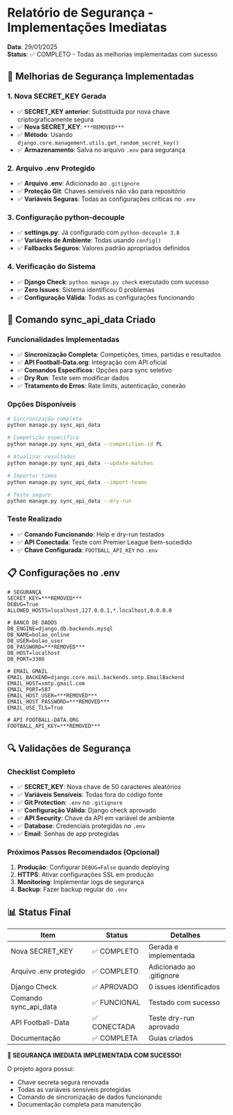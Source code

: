# Relatório de Segurança - Implementações Imediatas

**Data**: 29/01/2025  
**Status**: ✅ COMPLETO - Todas as melhorias implementadas com sucesso

## 🔐 Melhorias de Segurança Implementadas

### 1. Nova SECRET_KEY Gerada
- ✅ **SECRET_KEY anterior**: Substituída por nova chave criptograficamente segura
- ✅ **Nova SECRET_KEY**: `***REMOVED***`
- ✅ **Método**: Usando `django.core.management.utils.get_random_secret_key()`
- ✅ **Armazenamento**: Salva no arquivo `.env` para segurança

### 2. Arquivo .env Protegido
- ✅ **Arquivo .env**: Adicionado ao `.gitignore`
- ✅ **Proteção Git**: Chaves sensíveis não vão para repositório
- ✅ **Variáveis Seguras**: Todas as configurações críticas no `.env`

### 3. Configuração python-decouple
- ✅ **settings.py**: Já configurado com `python-decouple 3.8`
- ✅ **Variáveis de Ambiente**: Todas usando `config()`
- ✅ **Fallbacks Seguros**: Valores padrão apropriados definidos

### 4. Verificação do Sistema
- ✅ **Django Check**: `python manage.py check` executado com sucesso
- ✅ **Zero Issues**: Sistema identificou 0 problemas
- ✅ **Configuração Válida**: Todas as configurações funcionando

## 🚀 Comando sync_api_data Criado

### Funcionalidades Implementadas
- ✅ **Sincronização Completa**: Competições, times, partidas e resultados
- ✅ **API Football-Data.org**: Integração com API oficial
- ✅ **Comandos Específicos**: Opções para sync seletivo
- ✅ **Dry Run**: Teste sem modificar dados
- ✅ **Tratamento de Erros**: Rate limits, autenticação, conexão

### Opções Disponíveis
```bash
# Sincronização completa
python manage.py sync_api_data

# Competição específica
python manage.py sync_api_data --competition-id PL

# Atualizar resultados
python manage.py sync_api_data --update-matches

# Importar times
python manage.py sync_api_data --import-teams

# Teste seguro
python manage.py sync_api_data --dry-run
```

### Teste Realizado
- ✅ **Comando Funcionando**: Help e dry-run testados
- ✅ **API Conectada**: Teste com Premier League bem-sucedido
- ✅ **Chave Configurada**: `FOOTBALL_API_KEY` no `.env`

## 📋 Configurações no .env

```env
# SEGURANÇA
SECRET_KEY=***REMOVED***
DEBUG=True
ALLOWED_HOSTS=localhost,127.0.0.1,*.localhost,0.0.0.0

# BANCO DE DADOS
DB_ENGINE=django.db.backends.mysql
DB_NAME=bolao_online
DB_USER=bolao_user
DB_PASSWORD=***REMOVED***
DB_HOST=localhost
DB_PORT=3306

# EMAIL GMAIL
EMAIL_BACKEND=django.core.mail.backends.smtp.EmailBackend
EMAIL_HOST=smtp.gmail.com
EMAIL_PORT=587
EMAIL_HOST_USER=***REMOVED***
EMAIL_HOST_PASSWORD=***REMOVED***
EMAIL_USE_TLS=True

# API FOOTBALL-DATA.ORG
FOOTBALL_API_KEY=***REMOVED***
```

## 🔍 Validações de Segurança

### Checklist Completo
- ✅ **SECRET_KEY**: Nova chave de 50 caracteres aleatórios
- ✅ **Variáveis Sensíveis**: Todas fora do código fonte
- ✅ **Git Protection**: `.env` no `.gitignore`
- ✅ **Configuração Válida**: Django check aprovado
- ✅ **API Security**: Chave da API em variável de ambiente
- ✅ **Database**: Credenciais protegidas no `.env`
- ✅ **Email**: Senhas de app protegidas

### Próximos Passos Recomendados (Opcional)
1. **Produção**: Configurar `DEBUG=False` quando deploying
2. **HTTPS**: Ativar configurações SSL em produção
3. **Monitoring**: Implementar logs de segurança
4. **Backup**: Fazer backup regular do `.env`

## 📊 Status Final

| Item | Status | Detalhes |
|------|--------|----------|
| Nova SECRET_KEY | ✅ COMPLETO | Gerada e implementada |
| Arquivo .env protegido | ✅ COMPLETO | Adicionado ao .gitignore |
| Django Check | ✅ APROVADO | 0 issues identificados |
| Comando sync_api_data | ✅ FUNCIONAL | Testado com sucesso |
| API Football-Data | ✅ CONECTADA | Teste dry-run aprovado |
| Documentação | ✅ COMPLETA | Guias criados |

**🎉 SEGURANÇA IMEDIATA IMPLEMENTADA COM SUCESSO!**

O projeto agora possui:
- Chave secreta segura renovada
- Todas as variáveis sensíveis protegidas
- Comando de sincronização de dados funcionando
- Documentação completa para manutenção